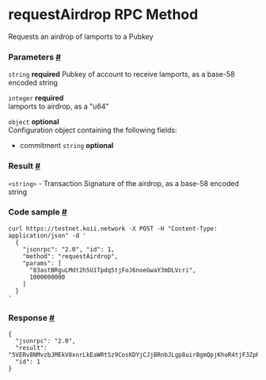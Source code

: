# requestAirdrop RPC Method 
Requests an airdrop of lamports to a Pubkey

### Parameters [#](#parameters)
`string` **required** 
Pubkey of account to receive lamports, as a base-58 encoded string  

`integer` **required**  
lamports to airdrop, as a "u64"

`object` **optional**  
Configuration object containing the following fields:
- commitment `string` **optional**  

### Result [#](#result)

`<string>` - Transaction Signature of the airdrop, as a base-58 encoded string

### Code sample [#](#code-sample)

```
curl https://testnet.koii.network -X POST -H "Content-Type: application/json" -d '
  {
    "jsonrpc": "2.0", "id": 1,
    "method": "requestAirdrop",
    "params": [
      "83astBRguLMdt2h5U1Tpdq5tjFoJ6noeGwaY3mDLVcri",
      1000000000
    ]
  }
'
```


### Response [#](#response)

```
{
  "jsonrpc": "2.0",
  "result": "5VERv8NMvzbJMEkV8xnrLkEaWRtSz9CosKDYjCJjBRnbJLgp8uirBgmQpjKhoR4tjF3ZpRzrFmBV6UjKdiSZkQUW",
  "id": 1
}
```
